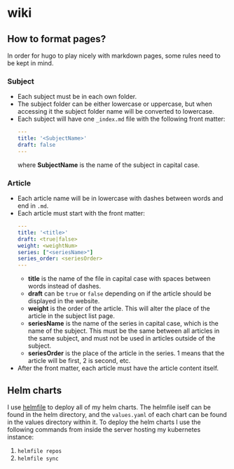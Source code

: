 # wiki

## How to format pages?
In order for hugo to play nicely with markdown pages, some rules need to be kept in mind.

### Subject
- Each subject must be in each own folder.
- The subject folder can be either lowercase or uppercase, but when accessing it the subject folder name will be converted to lowercase.
- Each subject will have one `_index.md` file with the following front matter:
  ```yaml
  ---
  title: '<SubjectName>'
  draft: false
  ---
  ```
  where **SubjectName** is the name of the subject in capital case.

### Article
- Each article name will be in lowercase with dashes between words and end in `.md`.
- Each article must start with the front matter:
  ```yaml
  ---
  title: '<title>'
  draft: <true|false>
  weight: <weightNum>
  series: ["<seriesName>"]
  series_order: <seriesOrder>
  ---
  ```
  - **title** is the name of the file in capital case with spaces between words instead of dashes.
  - **draft** can be `true` or `false` depending on if the article should be displayed in the website.
  - **weight** is the order of the article. This will alter the place of the article in the subject list page.
  - **seriesName** is the name of the series in capital case, which is the name of the subject. This must be the same between all articles in the same subject, and must not be used in articles outside of the subject.
  - **seriesOrder** is the place of the article in the series. 1 means that the article will be first, 2 is second, etc.
- After the front matter, each article must have the article content itself.

## Helm charts

I use [helmfile](https://github.com/helmfile/helmfile) to deploy all of my helm charts.
The helmfile iself can be found in the helm directory, and the `values.yaml` of each chart can be found in the values directory within it.
To deploy the helm charts I use the following commands from inside the server hosting my kubernetes instance:
1. `helmfile repos`
2. `helmfile sync`
